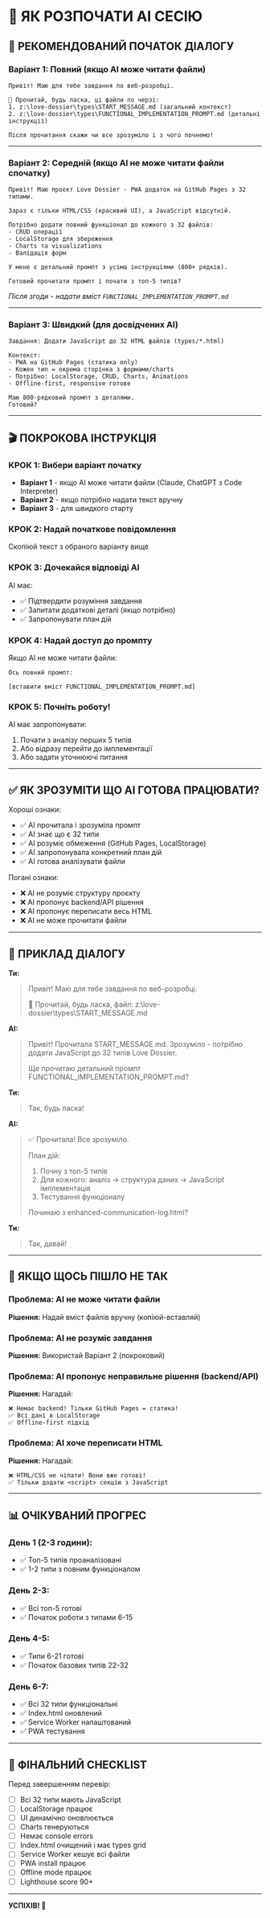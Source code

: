 # 🎯 ЯК РОЗПОЧАТИ AI СЕСІЮ

## 📝 РЕКОМЕНДОВАНИЙ ПОЧАТОК ДІАЛОГУ

### Варіант 1: Повний (якщо AI може читати файли)

```
Привіт! Маю для тебе завдання по веб-розробці.

📂 Прочитай, будь ласка, ці файли по черзі:
1. z:\love-dossier\types\START_MESSAGE.md (загальний контекст)
2. z:\love-dossier\types\FUNCTIONAL_IMPLEMENTATION_PROMPT.md (детальні інструкції)

Після прочитання скажи чи все зрозуміло і з чого почнемо!
```

---

### Варіант 2: Середній (якщо AI не може читати файли спочатку)

```
Привіт! Маю проєкт Love Dossier - PWA додаток на GitHub Pages з 32 типами.

Зараз є тільки HTML/CSS (красивий UI), а JavaScript відсутній.

Потрібно додати повний функціонал до кожного з 32 файлів:
- CRUD операції
- LocalStorage для збереження
- Charts та visualizations
- Валідація форм

У мене є детальний промпт з усіма інструкціями (800+ рядків).

Готовий прочитати промпт і почати з топ-5 типів?
```

*Після згоди - надати вміст `FUNCTIONAL_IMPLEMENTATION_PROMPT.md`*

---

### Варіант 3: Швидкий (для досвідчених AI)

```
Завдання: Додати JavaScript до 32 HTML файлів (types/*.html)

Контекст:
- PWA на GitHub Pages (статика only)
- Кожен тип = окрема сторінка з формами/charts
- Потрібно: LocalStorage, CRUD, Charts, Animations
- Offline-first, responsive готове

Маю 800-рядковий промпт з деталями.
Готовий?
```

---

## 🎬 ПОКРОКОВА ІНСТРУКЦІЯ

### КРОК 1: Вибери варіант початку
- **Варіант 1** - якщо AI може читати файли (Claude, ChatGPT з Code Interpreter)
- **Варіант 2** - якщо потрібно надати текст вручну
- **Варіант 3** - для швидкого старту

### КРОК 2: Надай початкове повідомлення
Скопіюй текст з обраного варіанту вище

### КРОК 3: Дочекайся відповіді AI
AI має:
- ✅ Підтвердити розуміння завдання
- ✅ Запитати додаткові деталі (якщо потрібно)
- ✅ Запропонувати план дій

### КРОК 4: Надай доступ до промпту
Якщо AI не може читати файли:
```
Ось повний промпт:

[вставити вміст FUNCTIONAL_IMPLEMENTATION_PROMPT.md]
```

### КРОК 5: Почніть роботу!
AI має запропонувати:
1. Почати з аналізу перших 5 типів
2. Або відразу перейти до імплементації
3. Або задати уточнюючі питання

---

## ✅ ЯК ЗРОЗУМІТИ ЩО AI ГОТОВА ПРАЦЮВАТИ?

Хороші ознаки:
- ✅ AI прочитала і зрозуміла промпт
- ✅ AI знає що є 32 типи
- ✅ AI розуміє обмеження (GitHub Pages, LocalStorage)
- ✅ AI запропонувала конкретний план дій
- ✅ AI готова аналізувати файли

Погані ознаки:
- ❌ AI не розуміє структуру проєкту
- ❌ AI пропонує backend/API рішення
- ❌ AI пропонує переписати весь HTML
- ❌ AI не може прочитати файли

---

## 💬 ПРИКЛАД ДІАЛОГУ

**Ти:**
> Привіт! Маю для тебе завдання по веб-розробці.
> 
> 📂 Прочитай, будь ласка, файл: z:\love-dossier\types\START_MESSAGE.md

**AI:**
> Привіт! Прочитала START_MESSAGE.md. Зрозуміло - потрібно додати JavaScript до 32 типів Love Dossier.
> 
> Ще прочитаю детальний промпт FUNCTIONAL_IMPLEMENTATION_PROMPT.md?

**Ти:**
> Так, будь ласка!

**AI:**
> ✅ Прочитала! Все зрозуміло.
> 
> План дій:
> 1. Почну з топ-5 типів
> 2. Для кожного: аналіз → структура даних → JavaScript імплементація
> 3. Тестування функціоналу
> 
> Починаю з enhanced-communication-log.html?

**Ти:**
> Так, давай!

---

## 🚨 ЯКЩО ЩОСЬ ПІШЛО НЕ ТАК

### Проблема: AI не може читати файли
**Рішення:** Надай вміст файлів вручну (копіюй-вставляй)

### Проблема: AI не розуміє завдання
**Рішення:** Використай Варіант 2 (покроковий)

### Проблема: AI пропонує неправильне рішення (backend/API)
**Рішення:** Нагадай:
```
❌ Немає backend! Тільки GitHub Pages = статика!
✅ Всі дані в LocalStorage
✅ Offline-first підхід
```

### Проблема: AI хоче переписати HTML
**Рішення:** Нагадай:
```
❌ HTML/CSS не чіпати! Вони вже готові!
✅ Тільки додати <script> секцію з JavaScript
```

---

## 📊 ОЧІКУВАНИЙ ПРОГРЕС

### День 1 (2-3 години):
- ✅ Топ-5 типів проаналізовані
- ✅ 1-2 типи з повним функціоналом

### День 2-3:
- ✅ Всі топ-5 готові
- ✅ Початок роботи з типами 6-15

### День 4-5:
- ✅ Типи 6-21 готові
- ✅ Початок базових типів 22-32

### День 6-7:
- ✅ Всі 32 типи функціональні
- ✅ Index.html оновлений
- ✅ Service Worker налаштований
- ✅ PWA тестування

---

## 🎯 ФІНАЛЬНИЙ CHECKLIST

Перед завершенням перевір:
- [ ] Всі 32 типи мають JavaScript
- [ ] LocalStorage працює
- [ ] UI динамічно оновлюється
- [ ] Charts генеруються
- [ ] Немає console errors
- [ ] Index.html очищений і має types grid
- [ ] Service Worker кешує всі файли
- [ ] PWA install працює
- [ ] Offline mode працює
- [ ] Lighthouse score 90+

---

**УСПІХІВ! 🚀**
